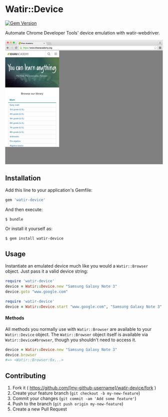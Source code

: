 # Watir::Device

[![Gem Version](https://badge.fury.io/rb/watir-device.svg)](http://badge.fury.io/rb/watir-device)

Automate Chrome Developer Tools' device emulation with watir-webdriver.

![screenshot](screenshot.png)

## Installation

Add this line to your application's Gemfile:

```ruby
gem 'watir-device'
```

And then execute:

    $ bundle

Or install it yourself as:

    $ gem install watir-device

## Usage

Instantiate an emulated device much like you would a `Watir::Browser` object. Just pass it a valid device string:

```ruby
require 'watir-device'
device = Watir::Device.new "Samsung Galaxy Note 3"
device.goto "www.google.com"
```

```ruby
require 'watir-device'
device = Watir::Device.start "www.google.com", "Samsung Galaxy Note 3"
```

#### Methods

All methods you normally use with `Watir::Browser` are available to your `Watir::Device` object. The `Watir::Browser` object itself is available via `Watir::Device#browser`, though you shouldn't need to access it.

```ruby
device = Watir::Device.new "Samsung Galaxy Note 3"
device.browser
#=> <Watir::Browser:0x...>
```

## Contributing

1. Fork it ( https://github.com/[my-github-username]/watir-device/fork )
2. Create your feature branch (`git checkout -b my-new-feature`)
3. Commit your changes (`git commit -am 'Add some feature'`)
4. Push to the branch (`git push origin my-new-feature`)
5. Create a new Pull Request
